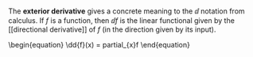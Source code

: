 The **exterior derivative** gives a concrete meaning to the $\dd{}$ notation from calculus. If $f$ is a function, then $\dd{f}$ is the linear functional given by the [[directional derivative]] of $f$ (in the direction given by its input).

\begin{equation}
\dd{f}(x) = partial_{x}f
\end{equation}